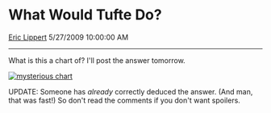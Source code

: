 <div id="page">

# What Would Tufte Do?

[Eric Lippert](https://social.msdn.microsoft.com/profile/Eric%20Lippert) 5/27/2009 10:00:00 AM

-----

<div id="content">

<div class="mine">

What is this a chart of? I'll post the answer tomorrow.

[![mysterious chart](https://msdnshared.blob.core.windows.net/media/TNBlogsFS/BlogFileStorage/blogs_msdn/ericlippert/WindowsLiveWriter/WhenFiveHundredPostsYouReach_7890/blogchart_thumb.jpg "mysterious chart")](https://msdnshared.blob.core.windows.net/media/TNBlogsFS/BlogFileStorage/blogs_msdn/ericlippert/WindowsLiveWriter/WhenFiveHundredPostsYouReach_7890/blogchart_2.jpg)

UPDATE: Someone has *already* correctly deduced the answer. (And man, that was fast\!) So don't read the comments if you don't want spoilers.

 

</div>

</div>

</div>

